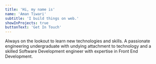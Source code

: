 ```yaml
---
title: 'Hi, my name is'
name: 'Aman Tiwari'
subtitle: 'I build things on web.'
showInProjects: true
buttonText: 'Get In Touch'
---
```


Always on the lookout to learn new technologies and skills. A passionate engineering undergraduate with undying attachment to technology and a skilled Software Development engineer with expertise in Front End Development.
